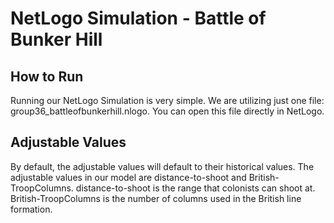 # NetLogo Simulation - Battle of Bunker Hill

## How to Run
Running our NetLogo Simulation is very simple. We are utilizing just one file: group36_battleofbunkerhill.nlogo. You can open this file directly in NetLogo.

## Adjustable Values
By default, the adjustable values will default to their historical values. The adjustable values in our model are distance-to-shoot and British-TroopColumns. distance-to-shoot is the range that colonists can shoot at. British-TroopColumns is the number of columns used in the British line formation.


